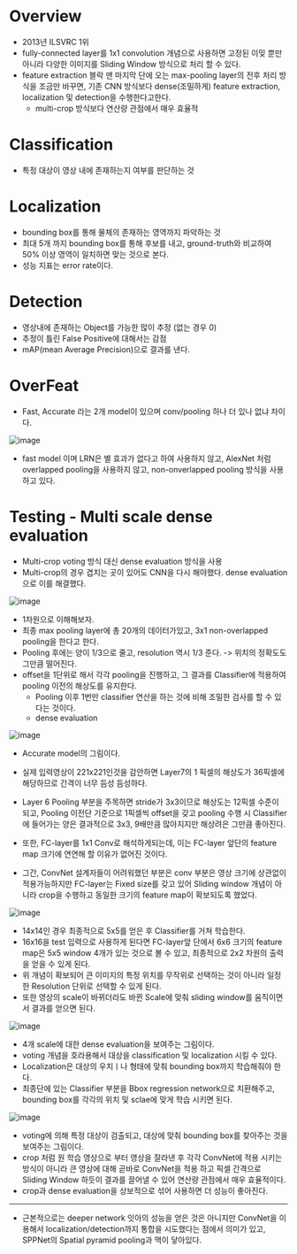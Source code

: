 # Overview
- 2013년 ILSVRC 1위
- fully-connected layer를 1x1 convolution 개념으로 사용하면 고정된 이밎 뿐만아니라 다양한 이미지를 
Sliding Window 방식으로 처리 할 수 있다.
- feature extraction 블락 맨 마지막 단에 오는 max-pooling layer의 전후 처리 방식을 조금만 바꾸면, 기존 CNN 방식보다
dense(조밀하게) feature extraction, localization 및 detection을 수행한다고한다.
  - multi-crop 방식보다 연산량 관점에서 매우 효율적

# Classification
- 특정 대상이 영상 내에 존재하는지 여부를 판단하는 것

# Localization
- bounding box를 통해 물체의 존재하는 영역까지 파악하는 것
- 최대 5개 까지 bounding box를 통해 후보를 내고, ground-truth와 비교하여 50% 이상 영역이 일치하면 맞는 것으로 본다.
- 성능 지표는 error rate이다.

# Detection
- 영상내에 존재하는 Object를 가능한 많이 추정 (없는 경우 0)
- 추정이 틀린 False Positive에 대해서는 감점
- mAP(mean Average Precision)으로 결과를 낸다.

# OverFeat
- Fast, Accurate 라는 2개 model이 있으며 conv/pooling 하나 더 있나 없냐 차이다.

![image](https://user-images.githubusercontent.com/69780812/138491150-a05c8b18-e7a3-4611-8046-6b267f6ec354.png)

- fast model 이며 LRN은 별 효과가 없다고 하여 사용하지 않고, AlexNet 처럼 overlapped pooling을 사용하지 않고,
non-onverlapped pooling 방식을 사용하고 있다.

# Testing - Multi scale dense evaluation
- Multi-crop voting 방식 대신 dense evaluation 방식을 사용
- Multi-crop의 경우 겹치는 곳이 있어도 CNN을 다시 해야했다. dense evaluation으로 이를 해결했다.

![image](https://user-images.githubusercontent.com/69780812/138491850-503d2fbb-5a4e-4975-889e-e0df0401d4f2.png)

- 1차원으로 이해해보자.
- 최종 max pooling layer에 총 20개의 데이터가있고, 3x1 non-overlapped pooling을 한다고 한다.
- Pooling 후에는 양이 1/3으로 줄고, resolution 역시 1/3 준다. -> 위치의 정확도도 그만큼 떨어진다.
- offset을 1단위로 해서 각각 pooling을 진행하고, 그 결과를 Classifier에 적용하여 pooling 이전의 해상도를 유지한다.
  - Pooling 이후 1번만 classifier 연산을 하는 것에 비해 조밀한 검사를 할 수 있다는 것이다.
  - dense evaluation

![image](https://user-images.githubusercontent.com/69780812/138492220-e7d5fd61-fd01-46b4-9d8d-3824bfde3d15.png)

- Accurate model의 그림이다.
- 실제 입력영상이 221x221인것을 감안하면 Layer7의 1 픽셀의 해상도가 36픽셀에 해당하므로 간격이 너무 듬성 듬성하다.
- Layer 6 Pooling 부분을 주목하면 stride가 3x3이므로 해상도는 12픽셀 수준이 되고, Pooling 이전단 기준으로 1픽셀씩
offset을 갖고 pooling 수행 시 Classifier에 들어가는 양은 결과적으로 3x3, 9배만큼 많아지지만 해상려은 그만큼 좋아진다.

- 또한, FC-layer를 1x1 Conv로 해석하게되는데, 이는 FC-layer 앞단의 feature map 크기에 연연해 할 이유가 없어진 것이다.
- 그간, ConvNet 설계자들이 어려워했던 부분은 conv 부분은 영상 크기에 상관없이 적용가능하지만 FC-layer는 Fixed size를 갖고 있어
Sliding window 개념이 아니라 crop을 수행하고 동일한 크기의 feature map이 확보되도록 했었다.

![image](https://user-images.githubusercontent.com/69780812/138493268-fab06ce5-63a8-4075-82b3-b53e4985a981.png)

- 14x14인 경우 최종적으로 5x5를 얻은 후 Classifier를 거쳐 학습한다.
- 16x16을 test 입력으로 사용하게 된다면 FC-layer앞 단에서 6x6 크기의 feature map은 5x5 window 4개가 있는 것으로 볼 수 있고, 
최종적으로 2x2 차원의 출력을 얻을 수 있게 된다.
- 위 개념이 확보되어 큰 이미지의 특정 위치를 무작위로 선택하는 것이 아니라 일정한 Resolution 단위로 선택할 수 있게 된다.
- 또한 영상의 scale이 바뀌더라도 바뀐 Scale에 맞춰 sliding window를 움직이면서 결과를 얻으면 된다.

![image](https://user-images.githubusercontent.com/69780812/138495620-08a48b57-cd4c-46ae-b706-75cd4fed5c8c.png)

- 4개 scale에 대한 dense evaluation을 보여주는 그림이다.
- voting 개념을 호라용해서 대상을 classification 및 localization 시킬 수 있다.
- Localization은 대상의 우치ㅣ나 형태에 맞춰 bounding box까지 학습해줘야 한다.
- 최종단에 있는 Classifier 부분을 Bbox regression network으로 치환해주고, bounding box를 각각의 위치 및 sclae에
맞게 학습 시키면 된다.

![image](https://user-images.githubusercontent.com/69780812/138495854-4b6fbdec-5d43-4a11-9f35-148c22ae106c.png)

- voting에 의해 특정 대상이 검출되고, 대상에 맞춰 bounding box를 찾아주는 것을 보여주는 그림이다.
- crop 처럼 원 학습 영상으로 부터 영상을 잘라낸 후 각각 ConvNet에 적용 시키는 방식이 아니라 큰 영상에 대해 곧바로
ConvNet을 적용 하고 픽셀 간격으로 Sliding Window 하듯이 결과를 끌어낼 수 있어 연산량 관점에서 매우 효율적이다.
- crop과 dense evaluation을 상보적으로 섞어 사용하면 더 성능이 좋아진다.
---
- 근본적으로는 deeper network 잇아의 성능을 얻은 것은 아니지만 ConvNet을 이용해서 localization/detection까지
통합을 시도했다는 점에서 의미가 있고, SPPNet의 Spatial pyramid pooling과 맥이 닿아있다.
